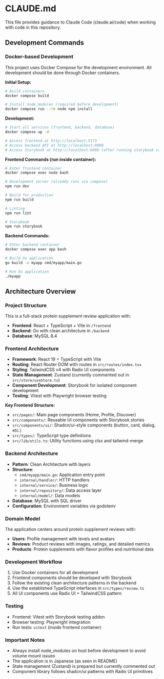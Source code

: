 # CLAUDE.md

This file provides guidance to Claude Code (claude.ai/code) when working with code in this repository.

## Development Commands

### Docker-based Development
This project uses Docker Compose for the development environment. All development should be done through Docker containers.

**Initial Setup:**
```bash
# Build containers
docker compose build

# Install node_modules (required before development)
docker compose run --rm node npm install
```

**Development:**
```bash
# Start all services (frontend, backend, database)
docker compose up -d

# Access frontend at http://localhost:5173
# Access backend API at http://localhost:8080
# Access Storybook at http://localhost:6006 (after running storybook command)
```

**Frontend Commands (run inside container):**
```bash
# Enter frontend container
docker compose exec node bash

# Development server (already runs via compose)
npm run dev

# Build for production
npm run build

# Linting
npm run lint

# Storybook
npm run storybook
```

**Backend Commands:**
```bash
# Enter backend container
docker compose exec app bash

# Build Go application
go build -o myapp cmd/myapp/main.go

# Run Go application
./myapp
```

## Architecture Overview

### Project Structure
This is a full-stack protein supplement review application with:
- **Frontend**: React + TypeScript + Vite in `/frontend`
- **Backend**: Go with clean architecture in `/backend`
- **Database**: MySQL 8.4

### Frontend Architecture
- **Framework**: React 19 + TypeScript with Vite
- **Routing**: React Router DOM with routes in `src/routes/index.tsx`
- **Styling**: TailwindCSS v4 with Radix UI components
- **State Management**: Zustand (currently commented out in `src/store/useStore.ts`)
- **Component Development**: Storybook for isolated component development
- **Testing**: Vitest with Playwright browser testing

**Key Frontend Structure:**
- `src/pages/`: Main page components (Home, Profile, Discover)
- `src/components/`: Reusable UI components with Storybook stories
- `src/components/ui/`: Shadcn/ui-style components (button, card, dialog, etc.)
- `src/types/`: TypeScript type definitions
- `src/lib/utils.ts`: Utility functions using clsx and tailwind-merge

### Backend Architecture
- **Pattern**: Clean Architecture with layers
- **Structure**:
  - `cmd/myapp/main.go`: Application entry point
  - `internal/handler/`: HTTP handlers
  - `internal/service/`: Business logic
  - `internal/repository/`: Data access layer
  - `internal/model/`: Data models
- **Database**: MySQL with SQL driver
- **Configuration**: Environment variables via godotenv

### Domain Model
The application centers around protein supplement reviews with:
- **Users**: Profile management with levels and avatars
- **Reviews**: Product reviews with images, ratings, and detailed metrics
- **Products**: Protein supplements with flavor profiles and nutritional data

### Development Workflow
1. Use Docker containers for all development
2. Frontend components should be developed with Storybook
3. Follow the existing clean architecture patterns in the backend
4. Use the established TypeScript interfaces in `src/types/review.ts`
5. All UI components use Radix UI + TailwindCSS pattern

### Testing
- Frontend: Vitest with Storybook testing addon
- Browser testing: Playwright integration
- Run tests: `vitest` (inside frontend container)

### Important Notes
- Always install node_modules on host before development to avoid volume mount issues
- The application is in Japanese (as seen in README)
- State management (Zustand) is prepared but currently commented out
- Component library follows shadcn/ui patterns with Radix UI primitives